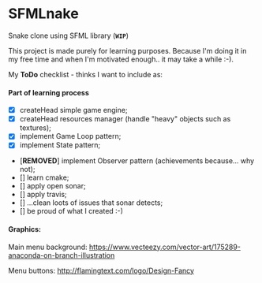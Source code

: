 # SFMLnake
Snake clone using SFML library (**`WIP`**)

This project is made purely for learning purposes. Because I'm doing it in my free time and when I'm motivated enough.. it may take a while :-).

My **ToDo** checklist - thinks I want to include as:

#### Part of learning process
- [x] createHead simple game engine;	
- [x] createHead resources manager (handle "heavy" objects such as textures);		
- [x] implement Game Loop pattern;	
- [x] implement State pattern;		
- [**REMOVED**] implement Observer pattern (achievements because... why not);	
- [] learn cmake;	
- [] apply open sonar;	
- [] apply travis;	
- [] ...clean loots of issues that sonar detects;	
- [] be proud of what I created :-)		

#### Graphics:
Main menu background:
https://www.vecteezy.com/vector-art/175289-anaconda-on-branch-illustration

Menu buttons:
http://flamingtext.com/logo/Design-Fancy